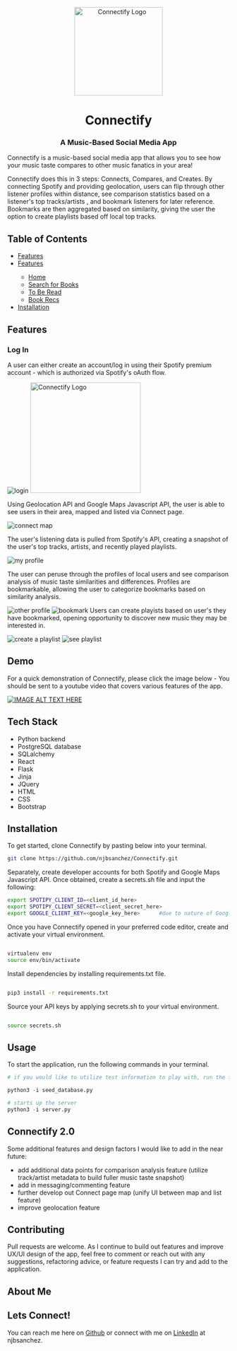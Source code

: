 <p align="center">
  <img width="200" src="https://i.ibb.co/CV47pR3/logo-point.png" alt="Connectify Logo">

</p>

<h1 align="center">
    Connectify
</h1>
<h3 align="center">
    A Music-Based Social Media App
</h3>

Connectify is a music-based social media app that allows you to see how your music taste compares to other music fanatics in your area! 

Connectify does this in 3 steps: Connects, Compares, and Creates. By connecting Spotify and providing geolocation,  users can flip through other listener profiles within distance, see comparison statistics based on a listener's top tracks/artists , and bookmark listeners for later reference. Bookmarks are then aggregated based on similarity, giving the user the option to create playlists based off local top tracks.

## Table of Contents

<ul>
<li><a href="#features">Features</a></li>
<li><a href="#Features">Features</a></li>
  <ul>
  <li><a href="#homepage">Home</a></li>
  <li><a href="#addBooks">Search for Books</a></li>
  <li><a href="#tbr">To Be Read</a></li>
  <li><a href="#bookRecs">Book Recs</a></li>
  </ul>
<li><a href="#instructions">Installation</a></li>
</ul>

<a name="features"></a>
## Features

<h3>Log In</h3>
A user can either create an account/log in using their Spotify premium account - which is authorized via Spotify's oAuth flow.

![login](https://media.giphy.com/media/iVadCUYD5cgST9KqhA/giphy.gif)
<img height="250" src="https://i.ibb.co/zJp0NJH/Screen-Shot-2021-07-07-at-11-04-23-AM.png" alt="Connectify Logo">

Using Geolocation API and Google Maps Javascript API, the user is able to see users in their area, mapped and listed via Connect page.

![connect map](https://media.giphy.com/media/paafF5u3T7EmW1spve/giphy.gif)

 The user's listening data is pulled from Spotify's API, creating a snapshot of the user's top tracks, artists, and recently played playlists.

![my profile](https://media.giphy.com/media/Ga8oMboFCL3SMAwcFD/giphy.gif)

The user can peruse through the profiles of local users and see comparison analysis of music taste similarities and differences. Profiles are bookmarkable, allowing the user to categorize bookmarks based on similarity analysis.

![other profile](https://media.giphy.com/media/6AfJ7iM51loKymS8yW/giphy.gif)
![bookmark](https://media.giphy.com/media/lMAKBzXpR9dMK2hdyM/giphy.gif)
Users can create playists based on user's they have bookmarked, opening opportunity to discover new music they may be interested in.

![create a playlist](https://media.giphy.com/media/J0YRRz5OglN1xT1aP5/giphy.gif)
![see playlist](https://media.giphy.com/media/yyUdjy0ElHVAuwszlE/giphy.gif)

## Demo

For a quick demonstration of Connectify, please click the image below - You should be sent to a youtube video that covers various features of the app.

[![IMAGE ALT TEXT HERE](https://img.youtube.com/vi/s4K1UPxAdaM/0.jpg)](https://www.youtube.com/watch?v=s4K1UPxAdaM)


## Tech Stack

- Python backend
- PostgreSQL database
- SQLalchemy
- React
- Flask
- Jinja
- JQuery
- HTML
- CSS
- Bootstrap

## Installation

To get started, clone Connectify by pasting below into your terminal.

```bash
git clone https://github.com/njbsanchez/Connectify.git
```


Separately, create developer accounts for both Spotify and Google Maps Javascript API. Once obtained, create a secrets.sh file and input the following:

```bash
export SPOTIPY_CLIENT_ID=<client_id_here>
export SPOTIPY_CLIENT_SECRET=<client_secret_here>
export GOOGLE_CLIENT_KEY=<google_key_here>      #due to nature of Google's API, there is no need for a client secret key.
```
Once you have Connectify opened in your preferred code editor, create and activate your virtual environment.

```bash

virtualenv env
source env/bin/activate


```
Install dependencies by installing requirements.txt file.

```bash

pip3 install -r requirements.txt

```

Source your API keys by applying secrets.sh to your virtual environment.

```bash

source secrets.sh

```

## Usage

To start the application, run the following commands in your terminal.

```python
# if you would like to utilize test information to play with, run the following:

python3 -i seed_database.py

# starts up the server
python3 -i server.py
```

## Connectify 2.0

Some additional features and design factors I would like to add in the near future:
- add additional data points for comparison analysis feature (utilize track/artist metadata to build fuller music taste snapshot)
- add in messaging/commenting feature
- further develop out Connect page map (unify UI between map and list feature)
- improve geolocation feature

## Contributing

Pull requests are welcome. As I continue to build out features and improve UX/UI design of the app, feel free to comment or reach out with any suggestions, refactoring advice, or feature requests I can try and add to the application.

## About Me



## Lets Connect!

You can reach me here on [Github](https://github.com/njbsanchez/Connectify) or connect with me on [LinkedIn](https://www.linkedin.com/in/njbsanchez/) at njbsanchez.
